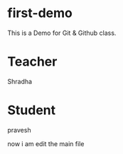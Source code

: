 # first-demo
This is a Demo for Git &amp; Github class.
# Teacher
Shradha
# Student
pravesh

now i am edit the main file
